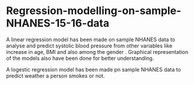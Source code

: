 # Regression-modelling-on-sample-NHANES-15-16-data
A linear regression model has been made on sample 
NHANES data to analyse and predict systolic blood 
pressure from other variables like increase in age, 
BMI and also among the gender . Graphical representation of the models 
also have been done for better understanding.

A logestic regression model has been made pn 
sample NHANES data to predict weather a person 
smokes or not.
